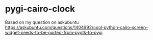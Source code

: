 # pygi-cairo-clock
Based on my question on askubuntu https://askubuntu.com/questions/1404992/cool-python-cairo-screen-widget-needs-to-be-ported-from-pygtk-to-pygi
